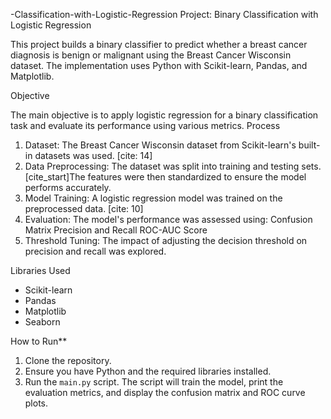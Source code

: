  -Classification-with-Logistic-Regression
 Project: Binary Classification with Logistic Regression

This project builds a binary classifier to predict whether a breast cancer diagnosis is benign or malignant using the Breast Cancer Wisconsin dataset. The implementation uses Python with Scikit-learn, Pandas, and Matplotlib.

Objective

The main objective is to apply logistic regression for a binary classification task and evaluate its performance using various metrics. 
Process

1. Dataset: The Breast Cancer Wisconsin dataset from Scikit-learn's built-in datasets was used. [cite: 14]
2. Data Preprocessing: The dataset was split into training and testing sets. [cite_start]The features were then standardized to ensure the model performs accurately.
3.  Model Training: A logistic regression model was trained on the preprocessed data. [cite: 10]
4.  Evaluation: The model's performance was assessed using:
    Confusion Matrix 
    Precision and Recall
    ROC-AUC Score 
5. Threshold Tuning: The impact of adjusting the decision threshold on precision and recall was explored. 

Libraries Used

* Scikit-learn
* Pandas
* Matplotlib
* Seaborn

How to Run**

1.  Clone the repository.
2.  Ensure you have Python and the required libraries installed.
3.  Run the `main.py` script. The script will train the model, print the evaluation metrics, and display the confusion matrix and ROC curve plots.
